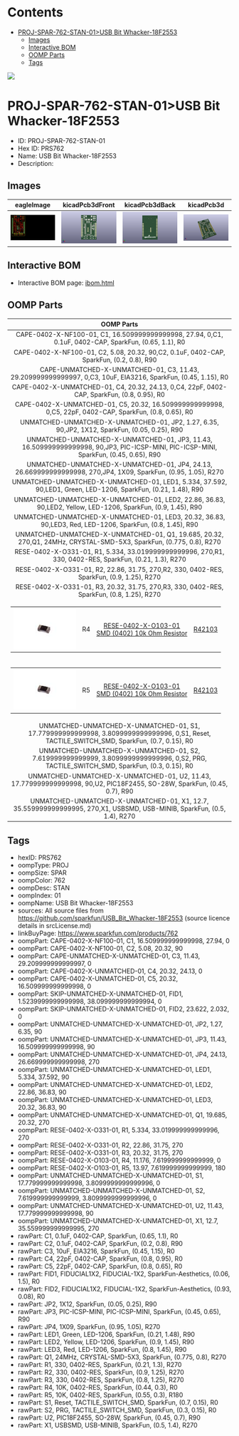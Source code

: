 



Contents
========

* [PROJ-SPAR-762-STAN-01>USB Bit Whacker-18F2553](#proj-spar-762-stan-01usb-bit-whacker-18f2553)
	* [Images](#images)
	* [Interactive BOM](#interactive-bom)
	* [OOMP Parts](#oomp-parts)
	* [Tags](#tags)
  
![][im]
# PROJ-SPAR-762-STAN-01>USB Bit Whacker-18F2553

- ID: PROJ-SPAR-762-STAN-01
- Hex ID: PRS762
- Name: USB Bit Whacker-18F2553
- Description: 

## Images
  
  

|eagleImage|kicadPcb3dFront|kicadPcb3dBack|kicadPcb3d|
| :---: | :---: | :---: | :---: |
|[![eagleImage](eagleImage_140.png)](eagleImage_600.png)|[![kicadPcb3dFront](kicadPcb3dFront_140.png)](kicadPcb3dFront_600.png)|[![kicadPcb3dBack](kicadPcb3dBack_140.png)](kicadPcb3dBack_600.png)|[![kicadPcb3d](kicadPcb3d_140.png)](kicadPcb3d_600.png)|

## Interactive BOM

- Interactive BOM page: [ibom.html](kicad/bom/ibom.html)

## OOMP Parts
  

|OOMP Parts|
| :---: |
|CAPE-0402-X-NF100-01, C1, 16.509999999999998, 27.94, 0,C1, 0.1uF, 0402-CAP, SparkFun, (0.65, 1.1), R0|
|CAPE-0402-X-NF100-01, C2, 5.08, 20.32, 90,C2, 0.1uF, 0402-CAP, SparkFun, (0.2, 0.8), R90|
|CAPE-UNMATCHED-X-UNMATCHED-01, C3, 11.43, 29.209999999999997, 0,C3, 10uF, EIA3216, SparkFun, (0.45, 1.15), R0|
|CAPE-0402-X-UNMATCHED-01, C4, 20.32, 24.13, 0,C4, 22pF, 0402-CAP, SparkFun, (0.8, 0.95), R0|
|CAPE-0402-X-UNMATCHED-01, C5, 20.32, 16.509999999999998, 0,C5, 22pF, 0402-CAP, SparkFun, (0.8, 0.65), R0|
|UNMATCHED-UNMATCHED-X-UNMATCHED-01, JP2, 1.27, 6.35, 90,JP2, 1X12, SparkFun, (0.05, 0.25), R90|
|UNMATCHED-UNMATCHED-X-UNMATCHED-01, JP3, 11.43, 16.509999999999998, 90,JP3, PIC-ICSP-MINI, PIC-ICSP-MINI, SparkFun, (0.45, 0.65), R90|
|UNMATCHED-UNMATCHED-X-UNMATCHED-01, JP4, 24.13, 26.669999999999998, 270,JP4, 1X09, SparkFun, (0.95, 1.05), R270|
|UNMATCHED-UNMATCHED-X-UNMATCHED-01, LED1, 5.334, 37.592, 90,LED1, Green, LED-1206, SparkFun, (0.21, 1.48), R90|
|UNMATCHED-UNMATCHED-X-UNMATCHED-01, LED2, 22.86, 36.83, 90,LED2, Yellow, LED-1206, SparkFun, (0.9, 1.45), R90|
|UNMATCHED-UNMATCHED-X-UNMATCHED-01, LED3, 20.32, 36.83, 90,LED3, Red, LED-1206, SparkFun, (0.8, 1.45), R90|
|UNMATCHED-UNMATCHED-X-UNMATCHED-01, Q1, 19.685, 20.32, 270,Q1, 24MHz, CRYSTAL-SMD-5X3, SparkFun, (0.775, 0.8), R270|
|RESE-0402-X-O331-01, R1, 5.334, 33.019999999999996, 270,R1, 330, 0402-RES, SparkFun, (0.21, 1.3), R270|
|RESE-0402-X-O331-01, R2, 22.86, 31.75, 270,R2, 330, 0402-RES, SparkFun, (0.9, 1.25), R270|
|RESE-0402-X-O331-01, R3, 20.32, 31.75, 270,R3, 330, 0402-RES, SparkFun, (0.8, 1.25), R270|
|<table><tr><td>![RESE-0402-X-O103-01](https://raw.githubusercontent.com/oomlout/oomlout_OOMP_parts/main/RESE-0402-X-O103-01/image_140.jpg)</td><td> R4</td><td>[RESE-0402-X-O103-01<br>SMD (0402) 10k Ohm Resistor](https://github.com/oomlout/oomlout_OOMP_parts/tree/main/RESE-0402-X-O103-01/)</td><td>[R42103](https://github.com/oomlout/oomlout_OOMP_parts/tree/main/RESE-0402-X-O103-01/)</td></tr></table>|
|<table><tr><td>![RESE-0402-X-O103-01](https://raw.githubusercontent.com/oomlout/oomlout_OOMP_parts/main/RESE-0402-X-O103-01/image_140.jpg)</td><td> R5</td><td>[RESE-0402-X-O103-01<br>SMD (0402) 10k Ohm Resistor](https://github.com/oomlout/oomlout_OOMP_parts/tree/main/RESE-0402-X-O103-01/)</td><td>[R42103](https://github.com/oomlout/oomlout_OOMP_parts/tree/main/RESE-0402-X-O103-01/)</td></tr></table>|
|UNMATCHED-UNMATCHED-X-UNMATCHED-01, S1, 17.779999999999998, 3.8099999999999996, 0,S1, Reset, TACTILE_SWITCH_SMD, SparkFun, (0.7, 0.15), R0|
|UNMATCHED-UNMATCHED-X-UNMATCHED-01, S2, 7.619999999999999, 3.8099999999999996, 0,S2, PRG, TACTILE_SWITCH_SMD, SparkFun, (0.3, 0.15), R0|
|UNMATCHED-UNMATCHED-X-UNMATCHED-01, U2, 11.43, 17.779999999999998, 90,U2, PIC18F2455, SO-28W, SparkFun, (0.45, 0.7), R90|
|UNMATCHED-UNMATCHED-X-UNMATCHED-01, X1, 12.7, 35.559999999999995, 270,X1, USBSMD, USB-MINIB, SparkFun, (0.5, 1.4), R270|

## Tags

- hexID: PRS762
- oompType: PROJ
- oompSize: SPAR
- oompColor: 762
- oompDesc: STAN
- oompIndex: 01
- oompName: USB Bit Whacker-18F2553
- sources: All source files from https://github.com/sparkfun/USB_Bit_Whacker-18F2553 (source licence details in srcLicense.md)
- linkBuyPage: https://www.sparkfun.com/products/762
- oompPart: CAPE-0402-X-NF100-01, C1, 16.509999999999998, 27.94, 0
- oompPart: CAPE-0402-X-NF100-01, C2, 5.08, 20.32, 90
- oompPart: CAPE-UNMATCHED-X-UNMATCHED-01, C3, 11.43, 29.209999999999997, 0
- oompPart: CAPE-0402-X-UNMATCHED-01, C4, 20.32, 24.13, 0
- oompPart: CAPE-0402-X-UNMATCHED-01, C5, 20.32, 16.509999999999998, 0
- oompPart: SKIP-UNMATCHED-X-UNMATCHED-01, FID1, 1.5239999999999998, 38.099999999999994, 0
- oompPart: SKIP-UNMATCHED-X-UNMATCHED-01, FID2, 23.622, 2.032, 0
- oompPart: UNMATCHED-UNMATCHED-X-UNMATCHED-01, JP2, 1.27, 6.35, 90
- oompPart: UNMATCHED-UNMATCHED-X-UNMATCHED-01, JP3, 11.43, 16.509999999999998, 90
- oompPart: UNMATCHED-UNMATCHED-X-UNMATCHED-01, JP4, 24.13, 26.669999999999998, 270
- oompPart: UNMATCHED-UNMATCHED-X-UNMATCHED-01, LED1, 5.334, 37.592, 90
- oompPart: UNMATCHED-UNMATCHED-X-UNMATCHED-01, LED2, 22.86, 36.83, 90
- oompPart: UNMATCHED-UNMATCHED-X-UNMATCHED-01, LED3, 20.32, 36.83, 90
- oompPart: UNMATCHED-UNMATCHED-X-UNMATCHED-01, Q1, 19.685, 20.32, 270
- oompPart: RESE-0402-X-O331-01, R1, 5.334, 33.019999999999996, 270
- oompPart: RESE-0402-X-O331-01, R2, 22.86, 31.75, 270
- oompPart: RESE-0402-X-O331-01, R3, 20.32, 31.75, 270
- oompPart: RESE-0402-X-O103-01, R4, 11.176, 7.619999999999999, 0
- oompPart: RESE-0402-X-O103-01, R5, 13.97, 7.619999999999999, 180
- oompPart: UNMATCHED-UNMATCHED-X-UNMATCHED-01, S1, 17.779999999999998, 3.8099999999999996, 0
- oompPart: UNMATCHED-UNMATCHED-X-UNMATCHED-01, S2, 7.619999999999999, 3.8099999999999996, 0
- oompPart: UNMATCHED-UNMATCHED-X-UNMATCHED-01, U2, 11.43, 17.779999999999998, 90
- oompPart: UNMATCHED-UNMATCHED-X-UNMATCHED-01, X1, 12.7, 35.559999999999995, 270
- rawPart: C1, 0.1uF, 0402-CAP, SparkFun, (0.65, 1.1), R0
- rawPart: C2, 0.1uF, 0402-CAP, SparkFun, (0.2, 0.8), R90
- rawPart: C3, 10uF, EIA3216, SparkFun, (0.45, 1.15), R0
- rawPart: C4, 22pF, 0402-CAP, SparkFun, (0.8, 0.95), R0
- rawPart: C5, 22pF, 0402-CAP, SparkFun, (0.8, 0.65), R0
- rawPart: FID1, FIDUCIAL1X2, FIDUCIAL-1X2, SparkFun-Aesthetics, (0.06, 1.5), R0
- rawPart: FID2, FIDUCIAL1X2, FIDUCIAL-1X2, SparkFun-Aesthetics, (0.93, 0.08), R0
- rawPart: JP2, 1X12, SparkFun, (0.05, 0.25), R90
- rawPart: JP3, PIC-ICSP-MINI, PIC-ICSP-MINI, SparkFun, (0.45, 0.65), R90
- rawPart: JP4, 1X09, SparkFun, (0.95, 1.05), R270
- rawPart: LED1, Green, LED-1206, SparkFun, (0.21, 1.48), R90
- rawPart: LED2, Yellow, LED-1206, SparkFun, (0.9, 1.45), R90
- rawPart: LED3, Red, LED-1206, SparkFun, (0.8, 1.45), R90
- rawPart: Q1, 24MHz, CRYSTAL-SMD-5X3, SparkFun, (0.775, 0.8), R270
- rawPart: R1, 330, 0402-RES, SparkFun, (0.21, 1.3), R270
- rawPart: R2, 330, 0402-RES, SparkFun, (0.9, 1.25), R270
- rawPart: R3, 330, 0402-RES, SparkFun, (0.8, 1.25), R270
- rawPart: R4, 10K, 0402-RES, SparkFun, (0.44, 0.3), R0
- rawPart: R5, 10K, 0402-RES, SparkFun, (0.55, 0.3), R180
- rawPart: S1, Reset, TACTILE_SWITCH_SMD, SparkFun, (0.7, 0.15), R0
- rawPart: S2, PRG, TACTILE_SWITCH_SMD, SparkFun, (0.3, 0.15), R0
- rawPart: U2, PIC18F2455, SO-28W, SparkFun, (0.45, 0.7), R90
- rawPart: X1, USBSMD, USB-MINIB, SparkFun, (0.5, 1.4), R270



[im]: kicadPcb3d_450.png
